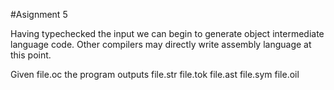 #Asignment 5

Having typechecked the input we can begin to generate object 
intermediate language code. Other compilers may directly 
write assembly language at this point.

Given file.oc the program outputs
file.str file.tok file.ast file.sym file.oil

